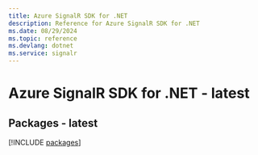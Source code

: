 ```yaml
---
title: Azure SignalR SDK for .NET
description: Reference for Azure SignalR SDK for .NET
ms.date: 08/29/2024
ms.topic: reference
ms.devlang: dotnet
ms.service: signalr
---
```

# Azure SignalR SDK for .NET - latest
## Packages - latest
[!INCLUDE [packages](signalr-index.md)]